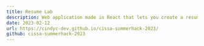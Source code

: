 ```yaml
---
title: Resume Lab
description: Web application made in React that lets you create a resume in 3 simple steps. 🏆 Won Best Product at SummerHack 2023, organised by CISSA.
date: 2023-02-12
url: https://cindyc-dev.github.io/cissa-summerhack-2023/
github: cissa-summerhack-2023
---
```

